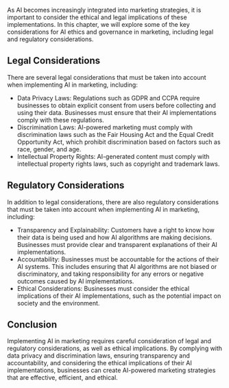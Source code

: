 

As AI becomes increasingly integrated into marketing strategies, it is important to consider the ethical and legal implications of these implementations. In this chapter, we will explore some of the key considerations for AI ethics and governance in marketing, including legal and regulatory considerations.

Legal Considerations
--------------------

There are several legal considerations that must be taken into account when implementing AI in marketing, including:

* Data Privacy Laws: Regulations such as GDPR and CCPA require businesses to obtain explicit consent from users before collecting and using their data. Businesses must ensure that their AI implementations comply with these regulations.
* Discrimination Laws: AI-powered marketing must comply with discrimination laws such as the Fair Housing Act and the Equal Credit Opportunity Act, which prohibit discrimination based on factors such as race, gender, and age.
* Intellectual Property Rights: AI-generated content must comply with intellectual property rights laws, such as copyright and trademark laws.

Regulatory Considerations
-------------------------

In addition to legal considerations, there are also regulatory considerations that must be taken into account when implementing AI in marketing, including:

* Transparency and Explainability: Customers have a right to know how their data is being used and how AI algorithms are making decisions. Businesses must provide clear and transparent explanations of their AI implementations.
* Accountability: Businesses must be accountable for the actions of their AI systems. This includes ensuring that AI algorithms are not biased or discriminatory, and taking responsibility for any errors or negative outcomes caused by AI implementations.
* Ethical Considerations: Businesses must consider the ethical implications of their AI implementations, such as the potential impact on society and the environment.

Conclusion
----------

Implementing AI in marketing requires careful consideration of legal and regulatory considerations, as well as ethical implications. By complying with data privacy and discrimination laws, ensuring transparency and accountability, and considering the ethical implications of their AI implementations, businesses can create AI-powered marketing strategies that are effective, efficient, and ethical.
